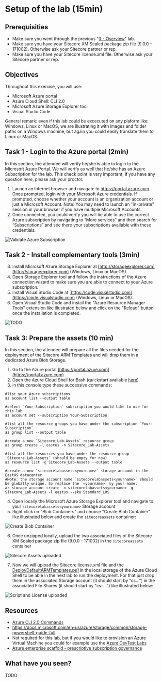 # Setup of the lab (15min)

## Prerequisities

- Make sure you went through the previous "[0 - Overview](../0%20-%20Overview/README.md)" lab.
- Make sure you have your Sitecore XM Scaled package zip file (9.0.0 - 171002). Otherwise ask your Sitecore partner or rep.
- Make sure you have your Sitecore license.xml file. Otherwise ask your Sitecore partner or rep.

## Objectives

Throughout this exercise, you will use:
- Microsoft Azure portal
- Azure Cloud Shell: CLI 2.0
- Microsoft Azure Storage Explorer tool
- Visual Studio Code

General remark: even if this lab could be excecuted on any plaform like: Windows, Linux or MacOS, we are illustrating it with images and folder paths on a Windows machine, but again you could easily translate them to Linux or MacOS.

## Task 1 - Login to the Azure portal (2min)

In this section, the attendee will verify he/she is able to login to the Microsoft Azure Portal. We will verify as well that he/she has an Azure Subscription for the lab. This check point is very important, if you have any question here, please ask your proctor.
1.	Launch an Internet browser and navigate to https://portal.azure.com. Once prompted, login with your Microsoft Azure credentials. If prompted, choose whether your account is an organization account or just a Microsoft Account. 
Note: You may need to launch an "in-private" session in your browser if you have multiple Microsoft Accounts.  
2.	Once connected, you could verify you will be able to use the correct Azure subscription by navigating to “More services” and then search for “Subscriptions” and see there your subscriptions available with these credentials.

![Validate Azure Subscription](./imgs/validate%20subscription.png)

## Task 2 - Install complementary tools (3min)

3. Install Microsoft Azure Storage Explorer at [http://storageexplorer.com](http://storageexplorer.com) (Windows, Linux or MacOS).
4. Open Storage Explorer tool and follow the instructions of the Azure connection wizard to make sure you are able to connect to your Azure subscription.
4. Install Visual Studio Code at [https://code.visualstudio.com](https://code.visualstudio.com) (Windows, Linux or MacOS).
5. Open Visual Studio Code and install the "Azure Resource Manager Tools" extension like illustrated below and click on the "Reload" button once the installation is completed.

![TODO](./imgs/arm%20tools%20extension.png)

## Task 3: Prepare the assets (10 min)

In this section, the attendee will prepare all the files needed for the deployment of the Sitecore ARM Templates and will drop them in a dedicated Azure Blob Storage.

1. Go to the Azure portal [https://portal.azure.com](https://portal.azure.com)
2. Open the Azure Cloud Shell for Bash (quickstart available [here](https://docs.microsoft.com/en-us/azure/cloud-shell/quickstart))
3. In this console type these successive commands:
```
#list your Azure subscriptions
az account list --output table

#select `Your-Subscription` subscription you would like to use for this lab
az account set --subscription Your-Subscription

#list all the resource groups you have under the subscription `Your-Subscription`
az group list --output table

#create a new `Sitecore_Lab-Assets` resource group
az group create -l eastus -n Sitecore_Lab-Assets

#list all the resources you have under the resource group `Sitecore_Lab-Assets` (should be empty for now)
az resource list -g Sitecore_Lab-Assets --output table

#create a new `sitecorelabassets<yourname>` storage account in the EastUS datacenter
#Note: the storage account name `sitecorelabassets<yourname>` should be globally unique. So replace the `<yourname>` by your name.
az storage account create -n sitecorelabassets<yourname> -g Sitecore_Lab-Assets -l eastus --sku Standard_LRS
```

4. Open locally the Microsoft Azure Storage Explorer tool and navigate to your `sitecorelabassets<yourname>` Storage account
5. Right click on "Blob Containers" and choose "Create Blob Container" like illustrated below and create the `sitecoreassets` container:

![Create Blob Container](./imgs/create%20blob%20container.PNG)

6. Once unzipped locally, upload the two associated files of the Sitecore XM Scaled package zip file (9.0.0 - 171002) in the `sitecoreassets` container

![Sitecore Assets uploaded](./imgs/sitecore%20assets%20uploaded.PNG)

7. Now we will upload the Sitecore license.xml file and the [DeployDefaultARMTemplates.ps1](./DeployDefaultARMTemplates.ps1) in the local storage of the Azure Cloud Shell to be able in the next lab to run the deployment. For that just drop them in the associated Storage account (it should start by "cs...") in the associated File Shares (it should start by "cs-...") like illustrated below:

![Script and License uploaded](./imgs/script%20license%20uploaded.PNG)

## Resources

- [Azure CLI 2.0 Commands](https://docs.microsoft.com/en-us/cli/azure/?view=azure-cli-latest)
- https://docs.microsoft.com/en-us/azure/storage/common/storage-powershell-guide-full
- Not required for this lab, but if you would like to provision an Azure Virtual Machine you could for example use the [Azure DevTest Labs](https://docs.microsoft.com/en-us/azure/devtest-lab/devtest-lab-overview)
- [Azure enterprise scaffold - prescriptive subscription governance](https://docs.microsoft.com/en-us/azure/azure-resource-manager/resource-manager-subscription-governance)

## What have you seen?

TODO